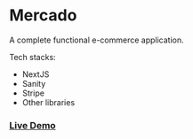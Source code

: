 # Mercado

A complete functional e-commerce application.

Tech stacks:

* NextJS
* Sanity
* Stripe
* Other libraries

### [Live Demo](https://mercado-sigma.vercel.app/)